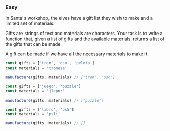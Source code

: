 ### Easy

In Santa's workshop, the elves have a gift list they wish to make and a limited set of materials.

Gifts are strings of text and materials are characters. Your task is to write a function that, given a list of gifts and the available materials, returns a list of the gifts that can be made.

A gift can be made if we have all the necessary materials to make it.

```js
const gifts = ['tren', 'oso', 'pelota']
const materials = 'tronesa'

manufacture(gifts, materials) // ["tren", "oso"]

const gifts = ['juego', 'puzzle']
const materials = 'jlepuz'

manufacture(gifts, materials) // ["puzzle"]

const gifts = ['libro', 'ps5']
const materials = 'psli'

manufacture(gifts, materials) // []
```